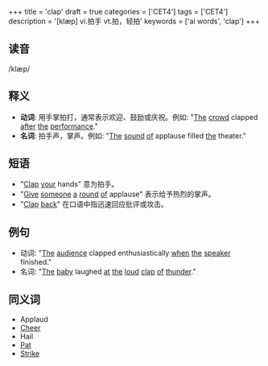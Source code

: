 +++
title = 'clap'
draft = true
categories = ['CET4']
tags = ['CET4']
description = '[klæp] vi.拍手 vt.拍，轻拍'
keywords = ['ai words', 'clap']
+++

## 读音
/klæp/

## 释义
- **动词**: 用手掌拍打，通常表示欢迎、鼓励或庆祝。例如: "[The](/post/the/) [crowd](/post/crowd/) clapped [after](/post/after/) [the](/post/the/) [performance](/post/performance/)."
- **名词**: 拍手声，掌声。例如: "[The](/post/the/) [sound](/post/sound/) [of](/post/of/) applause filled [the](/post/the/) theater."

## 短语
- "[Clap](/post/clap/) [your](/post/your/) hands" 意为拍手。
- "[Give](/post/give/) [someone](/post/someone/) [a](/post/a/) [round](/post/round/) [of](/post/of/) applause" 表示给予热烈的掌声。
- "[Clap](/post/clap/) [back](/post/back/)" 在口语中指迅速回应批评或攻击。

## 例句
- 动词: "[The](/post/the/) [audience](/post/audience/) clapped enthusiastically [when](/post/when/) [the](/post/the/) [speaker](/post/speaker/) finished."
- 名词: "[The](/post/the/) [baby](/post/baby/) laughed [at](/post/at/) [the](/post/the/) [loud](/post/loud/) [clap](/post/clap/) [of](/post/of/) [thunder](/post/thunder/)."

## 同义词
- Applaud
- [Cheer](/post/cheer/)
- Hail
- [Pat](/post/pat/)
- [Strike](/post/strike/)
